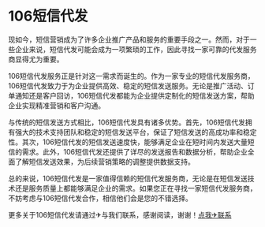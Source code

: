 # 106短信代发

现如今，短信营销成为了许多企业推广产品和服务的重要手段之一。然而，对于一些企业来说，短信代发可能会成为一项繁琐的工作，因此寻找一家可靠的代发服务商显得尤为重要。

106短信代发服务正是针对这一需求而诞生的。作为一家专业的短信代发服务商，106短信代发致力于为企业提供高效、稳定的短信发送服务。无论是推广活动、订单通知还是客户回访，106短信代发都能为企业提供定制化的短信发送方案，帮助企业实现精准营销和客户沟通。

与传统的短信发送方式相比，106短信代发具有诸多优势。首先，106短信代发拥有强大的技术支持团队和稳定的短信发送平台，保证了短信发送的高成功率和稳定性。其次，106短信代发的短信发送速度快，能够满足企业在短时间内发送大量短信的需求。此外，106短信代发还提供了详尽的发送报告和数据分析，帮助企业全面了解短信发送效果，为后续营销策略的调整提供数据支持。

总的来说，106短信代发是一家值得信赖的短信代发服务商，无论是在短信发送技术还是服务质量上都能够满足企业的需求。如果您正在寻找一家短信代发服务商，不妨考虑与106短信代发合作，相信他们会是您的不错选择。

更多关于106短信代发请通过✈与我们联系，感谢阅读，谢谢！[点我✈联系](https://www.k02.cc)